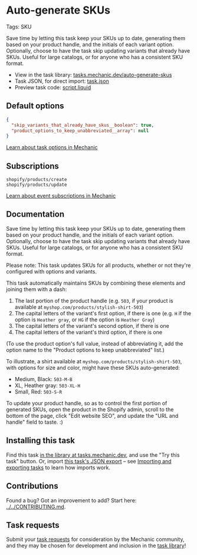 # Auto-generate SKUs

Tags: SKU

Save time by letting this task keep your SKUs up to date, generating them based on your product handle, and the initials of each variant option. Optionally, choose to have the task skip updating variants that already have SKUs. Useful for large catalogs, or for anyone who has a consistent SKU format.

* View in the task library: [tasks.mechanic.dev/auto-generate-skus](https://tasks.mechanic.dev/auto-generate-skus)
* Task JSON, for direct import: [task.json](../../tasks/auto-generate-skus.json)
* Preview task code: [script.liquid](./script.liquid)

## Default options

```json
{
  "skip_variants_that_already_have_skus__boolean": true,
  "product_options_to_keep_unabbreviated__array": null
}
```

[Learn about task options in Mechanic](https://learn.mechanic.dev/core/tasks/options)

## Subscriptions

```liquid
shopify/products/create
shopify/products/update
```

[Learn about event subscriptions in Mechanic](https://learn.mechanic.dev/core/tasks/subscriptions)

## Documentation

Save time by letting this task keep your SKUs up to date, generating them based on your product handle, and the initials of each variant option. Optionally, choose to have the task skip updating variants that already have SKUs. Useful for large catalogs, or for anyone who has a consistent SKU format.

Please note: This task updates SKUs for all products, whether or not they're configured with options and variants.

This task automatically maintains SKUs by combining these elements and joining them with a dash:

1. The last portion of the product handle (e.g. `503`, if your product is available at `myshop.com/products/stylish-shirt-503`)
2. The capital letters of the variant's first option, if there is one (e.g. `H` if the option is `Heather gray`, or `HG` if the option is `Heather Gray`)
3. The capital letters of the variant's second option, if there is one
4. The capital letters of the variant's third option, if there is one

(To use the product option's full value, instead of abbreviating it, add the option name to the "Product options to keep unabbreviated" list.)

To illustrate, a shirt available at `myshop.com/products/stylish-shirt-503`, with options for size and color, might have these SKUs auto-generated:

* Medium, Black: `503-M-B`
* XL, Heather gray: `503-XL-H`
* Small, Red: `503-S-R`

To update your product handle, so as to control the first portion of generated SKUs, open the product in the Shopify admin, scroll to the bottom of the page, click "Edit website SEO", and update the "URL and handle" field to taste. :)

## Installing this task

Find this task [in the library at tasks.mechanic.dev](https://tasks.mechanic.dev/auto-generate-skus), and use the "Try this task" button. Or, import [this task's JSON export](../../tasks/auto-generate-skus.json) – see [Importing and exporting tasks](https://learn.mechanic.dev/core/tasks/import-and-export) to learn how imports work.

## Contributions

Found a bug? Got an improvement to add? Start here: [../../CONTRIBUTING.md](../../CONTRIBUTING.md).

## Task requests

Submit your [task requests](https://mechanic.canny.io/task-requests) for consideration by the Mechanic community, and they may be chosen for development and inclusion in the [task library](https://tasks.mechanic.dev/)!
